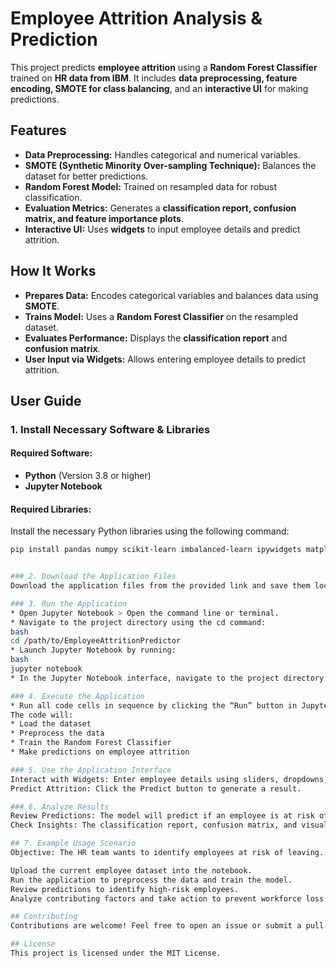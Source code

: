 # **Employee Attrition Analysis & Prediction**
This project predicts **employee attrition** using a **Random Forest Classifier** trained on **HR data from IBM**. It includes **data preprocessing, feature encoding, SMOTE for class balancing**, and an **interactive UI** for making predictions.

## **Features**
* **Data Preprocessing:** Handles categorical and numerical variables.
* **SMOTE (Synthetic Minority Over-sampling Technique):** Balances the dataset for better predictions.
* **Random Forest Model:** Trained on resampled data for robust classification.
* **Evaluation Metrics:** Generates a **classification report, confusion matrix, and feature importance plots**.
* **Interactive UI:** Uses **widgets** to input employee details and predict attrition.

## **How It Works**
* **Prepares Data:** Encodes categorical variables and balances data using **SMOTE**.
* **Trains Model:** Uses a **Random Forest Classifier** on the resampled dataset.
* **Evaluates Performance:** Displays the **classification report** and **confusion matrix**.
* **User Input via Widgets:** Allows entering employee details to predict attrition.

## **User Guide**

### **1. Install Necessary Software & Libraries**
#### **Required Software:**
* **Python** (Version 3.8 or higher)
* **Jupyter Notebook**

#### **Required Libraries:**
Install the necessary Python libraries using the following command:

```bash
pip install pandas numpy scikit-learn imbalanced-learn ipywidgets matplotlib seaborn


### 2. Download the Application Files
Download the application files from the provided link and save them locally.

### 3. Run the Application
* Open Jupyter Notebook > Open the command line or terminal.
* Navigate to the project directory using the cd command:
bash
cd /path/to/EmployeeAttritionPredictor
* Launch Jupyter Notebook by running:
bash
jupyter notebook
* In the Jupyter Notebook interface, navigate to the project directory and open the EmployeeAttritionPredictor.ipynb file.

### 4. Execute the Application
* Run all code cells in sequence by clicking the “Run” button in Jupyter Notebook.
The code will:
* Load the dataset
* Preprocess the data
* Train the Random Forest Classifier
* Make predictions on employee attrition

### 5. Use the Application Interface
Interact with Widgets: Enter employee details using sliders, dropdowns, and input fields.
Predict Attrition: Click the Predict button to generate a result.

### 6. Analyze Results
Review Predictions: The model will predict if an employee is at risk of attrition.
Check Insights: The classification report, confusion matrix, and visualizations will highlight key factors influencing attrition.

## 7. Example Usage Scenario
Objective: The HR team wants to identify employees at risk of leaving.

Upload the current employee dataset into the notebook.
Run the application to preprocess the data and train the model.
Review predictions to identify high-risk employees.
Analyze contributing factors and take action to prevent workforce loss.

## Contributing
Contributions are welcome! Feel free to open an issue or submit a pull request.

## License
This project is licensed under the MIT License.
